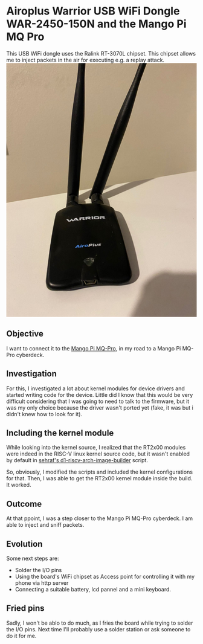 # Airoplus Warrior USB WiFi Dongle WAR-2450-150N and the Mango Pi MQ Pro
This USB WiFi dongle uses the Ralink RT-3070L chipset. This chipset allows me to inject packets in the air for executing e.g. a replay attack.
![Airoplus Warrior USB WiFi Dongle WAR-2450-150N](assets/warrior.jpeg)

## Objective
I want to connect it to the [Mango Pi MQ-Pro](mangopimqpro.md), in my road to a Mango Pi MQ-Pro cyberdeck. 

## Investigation
For this, I investigated a lot about kernel modules for device drivers and started writing code for the device. Little did I know that this would be very difficult considering that I was going to need to talk to the firmware, but it was my only choice because the driver wasn't ported yet (fake, it was but i didn't knew how to look for it). 
## Including the kernel module
While looking into the kernel source, I realized that the RT2x00 modules were indeed in the RISC-V linux kernel source code, but it wasn't enabled by default in [sehraf's d1-riscv-arch-image-builder](https://github.com/sehraf/d1-riscv-arch-image-builder) script. 

So, obviously, I modified the scripts and included the kernel configurations for that. Then, I was able to get the RT2x00 kernel module inside the build. It worked. 

## Outcome
At that ppoint, I was a step closer to the Mango Pi MQ-Pro cyberdeck. I am able to inject and sniff packets. 

## Evolution
Some next steps are:
- Solder the I/O pins
- Using the board's WiFi chipset as Access point for controlling it with my phone via http server
- Connecting a suitable battery, lcd pannel and a mini keyboard.

## Fried pins
Sadly, I won't be ablo to do much, as I fries the board while trying to solder the I/O pins. Next time I'll probably use a solder station or ask someone to do it for me.
